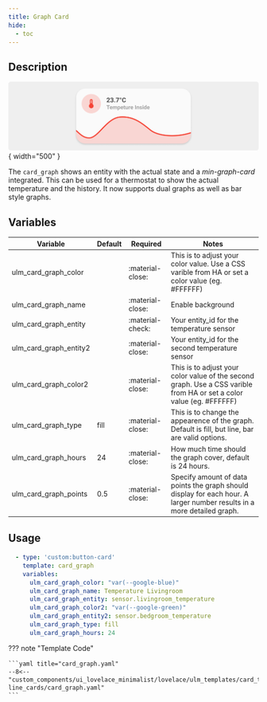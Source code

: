 ```yaml
---
title: Graph Card
hide:
  - toc
---
```

<!-- markdownlint-disable MD046 -->

## Description

![example-image](../../assets/img/ulm_cards/card_graph.png){ width="500" }

The `card_graph` shows an entity with the actual state and a *min-graph-card* integrated. This can be used for a thermostat to show the actual temperature and the history. It now supports dual graphs as well as bar style graphs.

## Variables

| Variable | Default | Required         | Notes             |
|----------|---------|------------------|-------------------|
| ulm_card_graph_color     |         | :material-close: | This is to adjust your color value. Use a CSS varible from HA or set a color value (eg. #FFFFFF) |
| ulm_card_graph_name      |         | :material-close: | Enable background |
| ulm_card_graph_entity      |         | :material-check: | Your entity_id for the temperature sensor |
| ulm_card_graph_entity2      |         | :material-close: | Your entity_id for the second temperature sensor |
| ulm_card_graph_color2      |         | :material-close: | This is to adjust your color value of the second graph. Use a CSS varible from HA or set a color value (eg. #FFFFFF) |
| ulm_card_graph_type      | fill | :material-close: | This is to change the appearence of the graph. Default is fill, but line, bar are valid options. |
| ulm_card_graph_hours      |  24 | :material-close: | How much time should the graph cover, default is 24 hours. |
| ulm_card_graph_points      | 0.5 | :material-close: | Specify amount of data points the graph should display for each hour. A larger number results in a more detailed graph. |

## Usage

```yaml
  - type: 'custom:button-card'
    template: card_graph
    variables:
      ulm_card_graph_color: "var(--google-blue)"
      ulm_card_graph_name: Temperature Livingroom
      ulm_card_graph_entity: sensor.livingroom_temperature
      ulm_card_graph_color2: "var(--google-green)"
      ulm_card_graph_entity2: sensor.bedgroom_temperature
      ulm_card_graph_type: fill
      ulm_card_graph_hours: 24
```

??? note "Template Code"

    ```yaml title="card_graph.yaml"
    --8<-- "custom_components/ui_lovelace_minimalist/lovelace/ulm_templates/card_templates/2-line_cards/card_graph.yaml"
    ```
